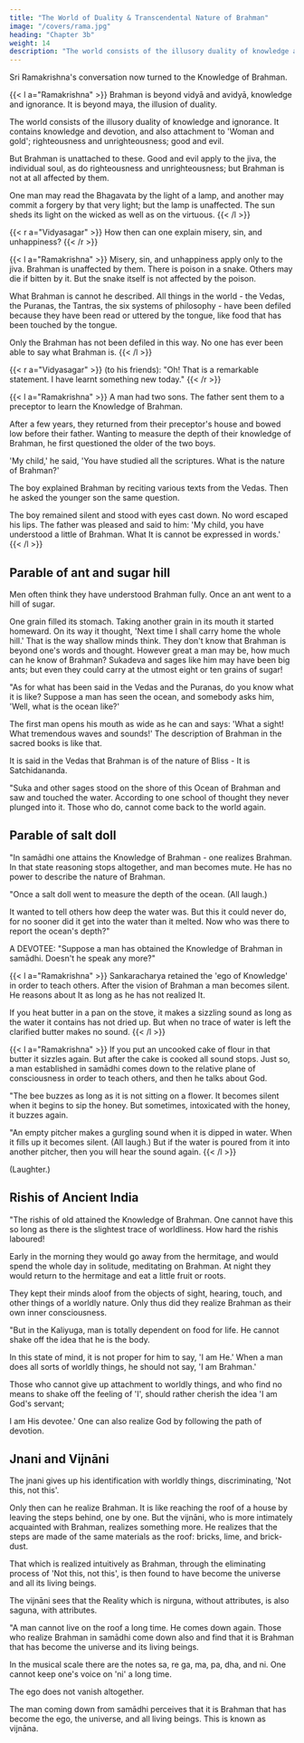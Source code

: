 ```yaml
---
title: "The World of Duality & Transcendental Nature of Brahman"
image: "/covers/rama.jpg"
heading: "Chapter 3b"
weight: 14
description: "The world consists of the illusory duality of knowledge and ignorance"
---
```



Sri Ramakrishna's conversation now turned to the Knowledge of Brahman.

{{< l a="Ramakrishna" >}}
Brahman is beyond vidyā and avidyā, knowledge and ignorance. It is beyond maya, the illusion of duality.

The world consists of the illusory duality of knowledge and ignorance. It contains knowledge and devotion, and also attachment to 'Woman and gold'; righteousness and unrighteousness; good and evil. 

But Brahman is unattached to these. Good and evil apply to the jiva, the individual soul, as do righteousness and unrighteousness; but Brahman is not at all affected by them.

One man may read the Bhagavata by the light of a lamp, and another may commit a forgery by that very light; but the lamp is unaffected. The sun sheds its light on the wicked as well as on the virtuous.
{{< /l >}}

{{< r a="Vidyasagar" >}}
How then can one explain misery, sin, and unhappiness?
{{< /r >}}

{{< l a="Ramakrishna" >}}
Misery, sin, and unhappiness apply only to the jiva. Brahman is unaffected by them. There is poison in a snake. Others may die if bitten by it. But the snake itself is not affected by the poison.

What Brahman is cannot he described. All things in the world - the Vedas, the Puranas, the Tantras, the six systems of philosophy - have been defiled because they have been read or uttered by the tongue, like food that has been touched by the tongue. 

Only the Brahman has not been defiled in this way. No one has ever been able to say what Brahman is.
{{< /l >}}

{{< r a="Vidyasagar" >}}
(to his friends): "Oh! That is a remarkable statement. I have learnt something new today."
{{< /r >}}

{{< l a="Ramakrishna" >}}
A man had two sons. The father sent them to a preceptor to learn the Knowledge of Brahman. 

After a few years, they returned from their preceptor's house and bowed low before their father. Wanting to measure the depth of their knowledge of Brahman, he first questioned the older of the two boys. 

'My child,' he said, 'You have studied all the scriptures. What is the nature of Brahman?' 

The boy explained Brahman by reciting various texts from the Vedas. Then he asked the younger son the same question. 

The boy remained silent and stood with eyes cast down. No word escaped his lips. The father was pleased and said to him: 'My child, you have understood a little of Brahman. What It is cannot be expressed in words.'
{{< /l >}}


## Parable of ant and sugar hill

Men often think they have understood Brahman fully. Once an ant went to a hill of sugar. 

One grain filled its stomach. Taking another grain in its mouth it started homeward. On its way it thought, 'Next time I shall carry home the whole hill.' That is the way shallow minds think. They don't know that Brahman is beyond one's words and thought. However great a man may be, how much can he know of Brahman? Sukadeva and sages like him may have been big ants; but even they could carry at the utmost eight or ten grains of sugar!

"As for what has been said in the Vedas and the Puranas, do you know what it is like? Suppose a man has seen the ocean, and somebody asks him, 'Well, what is the ocean like?' 

The first man opens his mouth as wide as he can and says: 'What a sight! What tremendous waves and sounds!' The description of Brahman in the sacred books is like that. 

It is said in the Vedas that Brahman is of the nature of Bliss - It is Satchidananda. 

"Suka and other sages stood on the shore of this Ocean of Brahman and saw and touched the water. According to one school of thought they never plunged into it. Those who do, cannot come back to the world again.


## Parable of salt doll

"In samādhi one attains the Knowledge of Brahman - one realizes Brahman. In that state reasoning stops altogether, and man becomes mute. He has no power to describe the nature of Brahman.

"Once a salt doll went to measure the depth of the ocean. (All laugh.) 

It wanted to tell others how deep the water was. But this it could never do, for no sooner did it get into
the water than it melted. Now who was there to report the ocean's depth?"

A DEVOTEE: "Suppose a man has obtained the Knowledge of Brahman in samādhi. Doesn't he speak any more?"

{{< l a="Ramakrishna" >}}
Sankaracharya retained the 'ego of Knowledge' in order to teach others. After the vision of Brahman a man becomes silent. He reasons about It as long as he has not realized It. 

If you heat butter in a pan on the stove, it makes a sizzling sound as long as the water it contains has not dried up. But when no trace of water is left the clarified butter makes no sound. 
{{< /l >}}


{{< l a="Ramakrishna" >}}
If you put an uncooked cake of flour in that butter it sizzles again. But after the cake is cooked all sound stops. Just so, a man established in samādhi comes down to the relative plane of consciousness in order to teach others, and
then he talks about God.

"The bee buzzes as long as it is not sitting on a flower. It becomes silent when it begins to sip the honey. But sometimes, intoxicated with the honey, it buzzes again. 

"An empty pitcher makes a gurgling sound when it is dipped in water. When it fills up it becomes silent. (All laugh.) But if the water is poured from it into another pitcher, then you will hear the sound again. 
{{< /l >}}

(Laughter.)


## Rishis of Ancient India

"The rishis of old attained the Knowledge of Brahman. One cannot have this so long as there is the slightest trace of worldliness. How hard the rishis laboured! 

Early in the morning they would go away from the hermitage, and would spend the whole day in solitude, meditating on Brahman. At night they would return to the hermitage and eat a little fruit or roots. 

They kept their minds aloof from the objects of sight, hearing, touch, and other things of a worldly nature. Only thus did they realize Brahman as their own inner consciousness.

"But in the Kaliyuga, man is totally dependent on food for life. He cannot shake off the idea that he is the body.

In this state of mind, it is not proper for him to say, 'I am He.' When a man does all sorts of worldly things, he should not say, 'I am Brahman.' 

Those who cannot give up attachment to worldly things, and who find no means to shake off the feeling of 'I', should rather cherish the idea 'I am God's servant; 

I am His devotee.' One can also realize God by following the path of devotion.


## Jnani and Vijnāni

The jnani gives up his identification with worldly things, discriminating, 'Not this, not this'. 

Only then can he realize Brahman. It is like reaching the roof of a house by leaving the steps behind, one by one. But the vijnāni, who is more intimately acquainted with Brahman, realizes something more. He realizes that the steps are made
of the same materials as the roof: bricks, lime, and brick-dust. 

That which is realized intuitively as Brahman, through the eliminating process of 'Not this, not this', is then found to have become the universe and all its living beings. 

The vijnāni sees that the Reality which is nirguna, without attributes, is also saguna, with attributes.

"A man cannot live on the roof a long time. He comes down again. Those who realize Brahman in samādhi come down also and find that it is Brahman that has become the universe and its living beings. 

In the musical scale there are the notes sa, re ga, ma, pa, dha, and ni. One cannot keep one's voice on 'ni' a long time. 

The ego does not vanish altogether. 

The man coming down from samādhi perceives that it is Brahman that has become the ego, the universe, and all living beings. This is known as vijnāna. 
